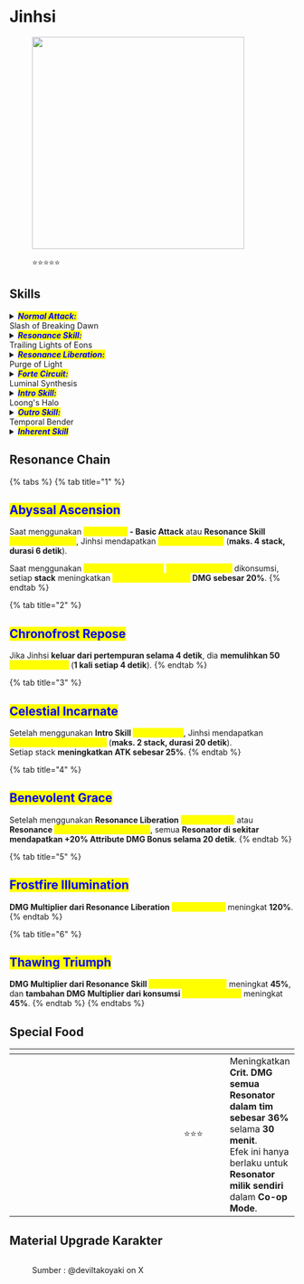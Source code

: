 # Jinhsi

<figure><img src="https://wuthering.wiki/img/rolecard_1304.png" alt="" width="375"><figcaption><p><span data-gb-custom-inline data-tag="emoji" data-code="2b50">⭐</span><span data-gb-custom-inline data-tag="emoji" data-code="2b50">⭐</span><span data-gb-custom-inline data-tag="emoji" data-code="2b50">⭐</span><span data-gb-custom-inline data-tag="emoji" data-code="2b50">⭐</span><span data-gb-custom-inline data-tag="emoji" data-code="2b50">⭐</span></p></figcaption></figure>

## Skills

<details>

<summary><em><mark style="color:blue;"><strong>Normal Attack:</strong></mark></em><br>Slash of Breaking Dawn</summary>

<mark style="color:blue;">**Basic Attack**</mark>\
Melakukan hingga **4 serangan berturut-turut**, memberikan <img src="https://wuthering.wiki/img/element_5.png" alt="" data-size="line"> **Spectro DMG.**\
\
<mark style="color:blue;">**Heavy Attack**</mark>\
Mengonsumsi **STA** untuk melakukan **serangan terisi**, memberikan <img src="https://wuthering.wiki/img/element_5.png" alt="" data-size="line"> **Spectro DMG.**\
\
<mark style="color:blue;">**Mid-air Attack**</mark>\
Mengonsumsi **STA** untuk melakukan **Plunging Attack** dari udara, memberikan <img src="https://wuthering.wiki/img/element_5.png" alt="" data-size="line"> **Spectro DMG**.\
\
<mark style="color:blue;">**Dodge Counter**</mark>\
Gunakan **Basic Attack** setelah **Dodge** yang berhasil untuk melakukan **counterattack**, memberikan <img src="https://wuthering.wiki/img/element_5.png" alt="" data-size="line"> **Spectro DMG**.

</details>

<details>

<summary><em><mark style="color:blue;"><strong>Resonance Skill:</strong></mark></em><br>Trailing Lights of Eons</summary>

Berlari ke depan dan melakukan **serangan berturut-turut** yang memberikan <img src="https://wuthering.wiki/img/element_5.png" alt="" data-size="line"> **Spectro DMG.**

<mark style="color:blue;">**Overflowing Radiance**</mark>\
Setelah menggunakan **Basic Attack 4** atau saat **tidak dalam&#x20;**<mark style="color:yellow;">**Incarnation**</mark>, jika **Intro Skill&#x20;**<mark style="color:yellow;">**Loong's Halo**</mark> digunakan, **Resonance Skill&#x20;**<mark style="color:yellow;">**Overflowing Radiance**</mark> akan tersedia selama **5 detik**.\
<mark style="color:yellow;">**Overflowing Radiance**</mark> memberikan <img src="https://wuthering.wiki/img/element_5.png" alt="" data-size="line"> **Spectro DMG** dan mengaktifkan <mark style="color:yellow;">**Incarnation**</mark>.\
Bisa digunakan di udara.

</details>

<details>

<summary><em><mark style="color:blue;"><strong>Resonance Liberation:</strong></mark></em><br>Purge of Light</summary>

Mengeluarkan **kekuatan pemanggilan** untuk memberikan <img src="https://wuthering.wiki/img/element_5.png" alt="" data-size="line"> **Spectro DMG**.\
Bisa digunakan di udara.

</details>

<details>

<summary><em><mark style="color:blue;"><strong>Forte Circuit:</strong></mark></em><br>Luminal Synthesis</summary>

<mark style="color:blue;">**Incarnation**</mark>\
Saat dalam <mark style="color:yellow;">**Incarnation**</mark>:

* **Basic Attack** berubah menjadi <mark style="color:yellow;">**Incarnation**</mark>**&#x20;- Basic Attack**, melakukan hingga **4 serangan berturut-turut** yang memberikan <img src="https://wuthering.wiki/img/element_5.png" alt="" data-size="line"> **Spectro DMG** (**dihitung sebagai Resonance Skill DMG**). Urutan serangan tidak akan di-reset. Bisa digunakan di udara.
* **Resonance Skill** berubah menjadi <mark style="color:yellow;">**Crescent Divinity**</mark>, memberikan <img src="https://wuthering.wiki/img/element_5.png" alt="" data-size="line"> **Spectro DMG** Bisa digunakan di udara.
* **Heavy Attack** berubah menjadi <mark style="color:yellow;">**Incarnation**</mark>**&#x20;- Heavy Attack**, menyerang musuh di udara dengan **STA cost**, memberikan <img src="https://wuthering.wiki/img/element_5.png" alt="" data-size="line"> **Spectro DMG**.
* **Dodge** berubah menjadi <mark style="color:yellow;">**Incarnation**</mark>**&#x20;- Dodge**, bisa digunakan berkali-kali di udara dengan **STA cost**.
* **Dodge Counter** berubah menjadi <mark style="color:yellow;">**Incarnation**</mark>**&#x20;- Dodge Counter**, memberikan <img src="https://wuthering.wiki/img/element_5.png" alt="" data-size="line"> **Spectro DMG**. Bisa digunakan di udara.

<mark style="color:blue;">**Resonance Skill – Illuminous Epiphany**</mark>\
Setelah **Stage 4 dari&#x20;**<mark style="color:yellow;">**Incarnation**</mark>**&#x20;- Basic Attack**, <mark style="color:yellow;">**Incarnation**</mark>**&#x20;berakhir**, dan Jinhsi mendapatkan <mark style="color:yellow;">**Ordination Glow**</mark>.\
Bisa digunakan di udara.\
<mark style="color:yellow;">**Ordination Glow**</mark>:

* **Basic Attack** berubah menjadi <mark style="color:yellow;">**Incarnation**</mark>**&#x20;- Heavy Attack**, menyerang musuh di udara dengan **STA cost**, memberikan <img src="https://wuthering.wiki/img/element_5.png" alt="" data-size="line"> **Spectro DMG**.
* **Resonance Skill** berubah menjadi <mark style="color:yellow;">**Illuminous Epiphany**</mark><mark style="color:yellow;">,</mark> menembakkan _<mark style="color:yellow;">**Solar Flare**</mark>_ yang meledak sebagai _<mark style="color:yellow;">**Stella Glamor**</mark>_ setelah **sedikit delay**, memberikan <img src="https://wuthering.wiki/img/element_5.png" alt="" data-size="line"> **Spectro DMG**.\
  Mengonsumsi hingga **50&#x20;**<mark style="color:yellow;">**Incandescence**</mark>, setiap <mark style="color:yellow;">**Incandescence**</mark> meningkatkan **DMG Multiplier&#x20;**_<mark style="color:yellow;">**Stella Glamor**</mark>_.\
  Bisa digunakan di udara.
* Setelah menggunakan <mark style="color:yellow;">**Illuminous Epiphany**</mark>, Jinhsi mendapatkan <mark style="color:yellow;">**Unison**</mark> (**1 kali setiap 25 detik**).

<mark style="color:blue;">**Unison**</mark>\
Saat Jinhsi memiliki <mark style="color:yellow;">**Unison**</mark>, mengganti ke Resonator lain akan menghapus <mark style="color:yellow;">**Unison**</mark> Jinhsi untuk mengaktifkan **Outro Skill** Jinhsi dan **Intro Skill** Resonator yang masuk.\
**Unison** akan dikonsumsi terlebih dahulu sebelum **Concerto Energy** saat **Concerto Energy** sudah penuh.

<mark style="color:blue;">**Incandescence**</mark>\
Maksimal **50&#x20;**<mark style="color:yellow;">**Incandescence**</mark>.\
Saat Jinhsi ada di tim, semua Resonator mendapatkan <mark style="color:yellow;">**Eras in Unity**</mark>, \
<mark style="color:yellow;">**Eras in Unity**</mark> memberikan **2 efek independen**:

* **Jinhsi mendapatkan 1&#x20;**<mark style="color:yellow;">**Incandescence**</mark> setiap kali **Resonator dalam tim memberikan Attribute DMG**.\
  Efek ini bisa **dipicu maksimal 1 kali setiap 3 detik** oleh **damage dari Attribute yang sama**.
* **Jinhsi mendapatkan 2&#x20;**<mark style="color:yellow;">**Incandescence**</mark> setiap kali **Resonator dalam tim memberikan damage dengan Coordinated Attacks**.\
  Efek ini bisa **dipicu maksimal 1 kali setiap 3 detik** oleh **Coordinated Attacks dari Attribute yang sama**.

</details>

<details>

<summary><em><mark style="color:blue;"><strong>Intro Skill:</strong></mark></em><br>Loong's Halo</summary>

Menyerang musuh, memberikan <img src="https://wuthering.wiki/img/element_5.png" alt="" data-size="line"> **Spectro DMG**.

</details>

<details>

<summary><em><mark style="color:blue;"><strong>Outro Skill:</strong></mark></em><br>Temporal Bender</summary>

Menggunakan kekuatan **Sentinel**, meningkatkan **efektivitas&#x20;**<mark style="color:yellow;">**Eras in Unity**</mark>, memungkinkan <mark style="color:yellow;">**Incandescence**</mark> didapat lebih cepat (**1 kali setiap 1 detik selama 20 detik**).

</details>

<details>

<summary><em><mark style="color:blue;"><strong>Inherent Skill</strong></mark></em></summary>

<mark style="color:blue;">**Radiant Surge**</mark>\
+20% <img src="https://wuthering.wiki/img/element_5.png" alt="" data-size="line"> **Spectro DMG** Bonus.

<mark style="color:blue;">**Converged Flash**</mark>\
**DMG Multiplier** dari **Intro Skill&#x20;**<mark style="color:yellow;">**Loong's Halo**</mark> meningkat **50%**.

</details>

## Resonance Chain

{% tabs %}
{% tab title="1" %}
## <mark style="color:blue;">Abyssal Ascension</mark>

Saat menggunakan <mark style="color:yellow;">**Incarnation**</mark>**&#x20;- Basic Attack** atau **Resonance Skill&#x20;**<mark style="color:yellow;">**Crescent Divinity**</mark>, Jinhsi mendapatkan _<mark style="color:yellow;">**Herald of Revival**</mark>_ (**maks. 4 stack, durasi 6 detik**).

Saat menggunakan <mark style="color:yellow;">**Illuminous Epiphany,**</mark> _<mark style="color:yellow;">**Herald of Revival**</mark>_ dikonsumsi, setiap **stack** meningkatkan <mark style="color:yellow;">**Illuminous Epiphany**</mark>**&#x20;DMG sebesar 20%**.
{% endtab %}

{% tab title="2" %}
## <mark style="color:blue;">Chronofrost Repose</mark>

Jika Jinhsi **keluar dari pertempuran selama 4 detik**, dia **memulihkan 50&#x20;**<mark style="color:yellow;">**Incandescence**</mark> (**1 kali setiap 4 detik**).
{% endtab %}

{% tab title="3" %}
## <mark style="color:blue;">Celestial Incarnate</mark>

Setelah menggunakan **Intro Skill&#x20;**<mark style="color:yellow;">**Loong's Halo**</mark>, Jinhsi mendapatkan _<mark style="color:yellow;">**Immortal's Descendancy**</mark>_ (**maks. 2 stack, durasi 20 detik**).\
Setiap stack **meningkatkan ATK sebesar 25%**.
{% endtab %}

{% tab title="4" %}
## <mark style="color:blue;">Benevolent Grace</mark>

Setelah menggunakan **Resonance Liberation&#x20;**<mark style="color:yellow;">**Purge of Light**</mark> atau **Resonance&#x20;**<mark style="color:yellow;">**Skill Illuminous Epiphany**</mark>, semua **Resonator di sekitar mendapatkan +20% Attribute DMG Bonus selama 20 detik**.
{% endtab %}

{% tab title="5" %}
## <mark style="color:blue;">Frostfire Illumination</mark>

**DMG Multiplier dari Resonance Liberation&#x20;**<mark style="color:yellow;">**Purge of Light**</mark> meningkat **120%**.
{% endtab %}

{% tab title="6" %}
## <mark style="color:blue;">Thawing Triumph</mark>

**DMG Multiplier dari Resonance Skill&#x20;**<mark style="color:yellow;">**Illuminous Epiphany**</mark> meningkat **45%**, dan **tambahan DMG Multiplier dari konsumsi&#x20;**<mark style="color:yellow;">**Incandescence**</mark> meningkat **45%**.
{% endtab %}
{% endtabs %}

## Special Food

<table data-header-hidden><thead><tr><th width="267"></th><th width="100" align="center"></th><th></th></tr></thead><tbody><tr><td><img src="https://wuthering.wiki/img/item_80001033.png" alt=""></td><td align="center"><span data-gb-custom-inline data-tag="emoji" data-code="2b50">⭐</span><span data-gb-custom-inline data-tag="emoji" data-code="2b50">⭐</span><span data-gb-custom-inline data-tag="emoji" data-code="2b50">⭐</span></td><td>Meningkatkan <strong>Crit. DMG semua Resonator dalam tim sebesar 36%</strong> selama <strong>30 menit</strong>.<br>Efek ini hanya berlaku untuk <strong>Resonator milik sendiri</strong> dalam <strong>Co-op Mode</strong>.</td></tr></tbody></table>

## Material Upgrade Karakter

<figure><img src="https://i.postimg.cc/pTM49L8t/Jinhsi.png" alt=""><figcaption><p>Sumber :  @deviltakoyaki on X</p></figcaption></figure>

